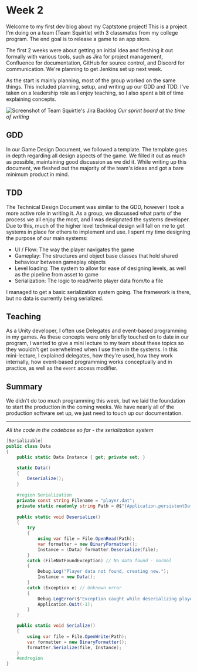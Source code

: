 # Week 2

Welcome to my first dev blog about my Captstone project! This is a project I'm doing on a team (Team Squirtle)
with 3 classmates from my college program. The end goal is to release a game to an app store.

The first 2 weeks were about getting an initial idea and fleshing it out formally with various tools, such as 
Jira for project management, Confluence for documentation, GitHub for source control, and Discord for communication.
We're planning to get Jenkins set up next week.

As the start is mainly planning, most of the group worked on the same things. This included planning, setup, and writing up our GDD
and TDD. I've taken on a leadership role as I enjoy teaching, so I also spent a bit of time explaining concepts. 

![Screenshot of Team Squirtle's Jira Backlog](https://i.imgur.com/btQ6CKW.png)
*Our sprint board at the time of writing*

## GDD

In our Game Design Document, we followed a template. The template goes in depth regarding all design aspects of the game. We
filled it out as much as possible, maintaining good discussion as we did it. While writing up this document, we fleshed out
the majority of the team's ideas and got a bare minimum product in mind.

## TDD

The Technical Design Document was similar to the GDD, however I took a more active role in writing it. As a group, we discussed
what parts of the process we all enjoy the most, and I was designated the systems developer. Due to this, much of the higher level
technical design will fall on me to get systems in place for others to implement and use. I spent my time designing the purpose of our main
systems:

- UI / Flow: The way the player navigates the game
- Gameplay: The structures and object base classes that hold shared behaviour between gameplay objects
- Level loading: The system to allow for ease of designing levels, as well as the pipeline from asset to game
- Serialization: The logic to read/write player data from/to a file

I managed to get a basic serialization system going. The framework is there, but no data is currently being serialized.

## Teaching

As a Unity developer, I often use Delegates and event-based programming in my games. As these concepts were only briefly touched on to date
in our program, I wanted to give a mini lecture to my team about these topics so they wouldn't get overwhelmed when I use them in the systems.
In this mini-lecture, I explained delegates, how they're used, how they work internally, how event-based programming works conceptually and in practice, 
as well as the `event` access modifier.

## Summary
We didn't do too much programming this week, but we laid the foundation to start the production in the coming weeks. We have nearly all of the production
software set up, we just need to touch up our documentation.

---

*All the code in the codebase so far - the serialization system*
```cs
[Serializable]
public class Data
{
    public static Data Instance { get; private set; }

    static Data()
    {
        Deserialize();
    }
    
    #region Serialization
    private const string Filename = "player.dat";
    private static readonly string Path = @$"{Application.persistentDataPath}\{Filename}";
    
    public static void Deserialize()
    {
        try
        {
            using var file = File.OpenRead(Path);
            var formatter = new BinaryFormatter();
            Instance = (Data) formatter.Deserialize(file);
        }
        catch (FileNotFoundException) // No data found - normal
        {
            Debug.Log("Player data not found, creating new.");
            Instance = new Data();
        }
        catch (Exception e) // Unknown error
        {
            Debug.LogError($"Exception caught while deserializing player data: {e}");
            Application.Quit(-1);
        }
    }

    public static void Serialize()
    {
        using var file = File.OpenWrite(Path);
        var formatter = new BinaryFormatter();
        formatter.Serialize(file, Instance);
    }
    #endregion
}
```
